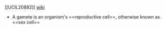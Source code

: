 [[UCIL20882]]
[wiki](https://en.wikipedia.org/wiki/Gamete)

- A gamete is an organism's ==reproductive cell==, otherwise known as ==sex cell==
